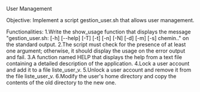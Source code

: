  User Management

Objective:
Implement a script gestion_user.sh that allows user management.

Functionalities:
1.Write the show_usage function that displays the message "gestion_user.sh: [-h] [--help] [-T] [-t] [-n] [-N] [-d] [-m] [-s] chemin.." on the standard output.
2.The script must check for the presence of at least one argument; otherwise, it should display the usage on the error output and fail.
3.A function named HELP that displays the help from a text file containing a detailed description of the application.
4.Lock a user account and add it to a file liste_user_v.
5.Unlock a user account and remove it from the file liste_user_v.
6.Modify the user's home directory and copy the contents of the old directory to the new one.

